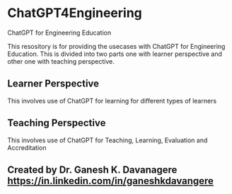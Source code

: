 # ChatGPT4Engineering
ChatGPT for Engineering Education

This resository is for providing the usecases with ChatGPT for Engineering Education. This is divided into two parts one with learner perspective and other one with teaching perspective. 

## Learner Perspective 
This involves use of ChatGPT for learning for different types of learners 

## Teaching Perspective 
This involves use of ChatGPT for Teaching, Learning, Evaluation and Accreditation 

## Created by Dr. Ganesh K. Davanagere https://in.linkedin.com/in/ganeshkdavangere
